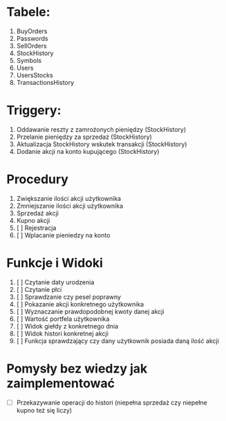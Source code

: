 # Tabele:
1. BuyOrders
2. Passwords
3. SellOrders
4. StockHistory
5. Symbols
6. Users
7. UsersStocks
8. TransactionsHistory

# Triggery:
1. Oddawanie reszty z zamrożonych pieniędzy (StockHistory)
2. Przelanie pieniędzy za sprzedaż (StockHistory)
3. Aktualizacja StockHistory wskutek transakcji (StockHistory)
4. Dodanie akcji na konto kupującego (StockHistory)

# Procedury
1. Zwiększanie ilości akcji użytkownika
2. Zmniejszanie ilości akcji użytkownika
3. Sprzedaż akcji
4. Kupno akcji
5. [ ] Rejestracja
6. [ ] Wplacanie pieniedzy na konto 

# Funkcje i Widoki
1. [ ] Czytanie daty urodzenia
2. [ ] Czytanie płci
3. [ ] Sprawdzanie czy pesel poprawny
4. [ ] Pokazanie akcji konkretnego użytkownika
5. [ ] Wyznaczanie prawdopodobnej kwoty danej akcji
6. [ ] Wartość portfela użytkownika
7. [ ] Widok giełdy z konkretnego dnia
8. [ ] Widok histori konkretnej akcji
9. [ ] Funkcja sprawdzający czy dany użytkownik posiada daną ilość akcji

# Pomysły bez wiedzy jak zaimplementować
* [ ] Przekazywanie operacji do histori (niepełna sprzedaż czy niepełne kupno też się liczy)
